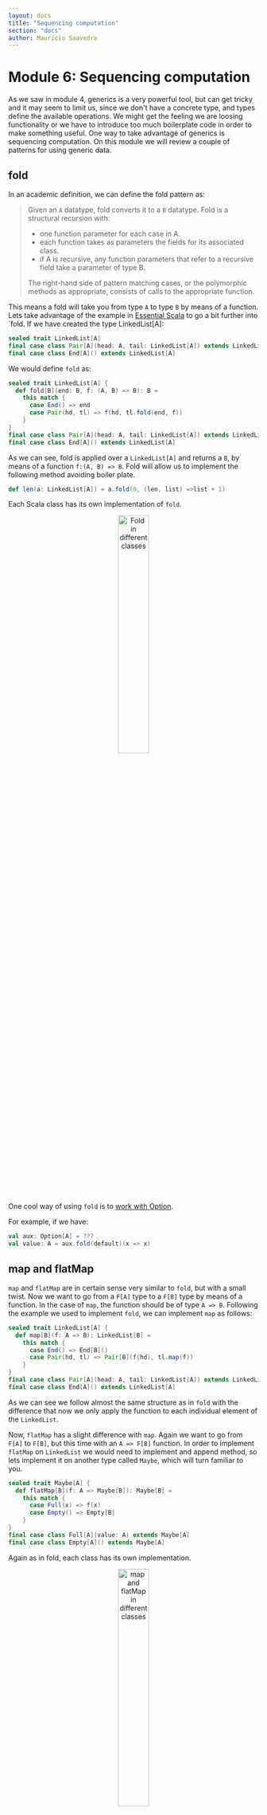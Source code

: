 ```yaml
---
layout: docs
title: "Sequencing computation"
section: "docs"
author: Mauricio Saavedra
---
```


# Module 6: Sequencing computation

As we saw in module 4, generics is a very powerful tool, but can get tricky and
it may seem to limit us, since we don't have a concrete type, and types define
the available operations. We might get the feeling we are loosing functionality or
we have to introduce too much boilerplate code in order to make something useful.
One way to take advantage of generics is sequencing computation. On this module we will
review a couple of patterns for using generic data.

## fold

In an academic definition, we can define the fold pattern as:

>
>Given an `A` datatype, fold converts it to a `B` datatype. Fold is a structural recursion with:
>
>- one function parameter for each case in A.
>- each function takes as parameters the fields for its associated class.
>- if A is recursive, any function parameters that refer to a recursive field take a parameter of type B.
>  
>The right-hand side of pattern matching cases, or the polymorphic methods as appropriate,
>consists of calls to the appropriate function.
>

This means a fold will take you from type `A` to type `B` by means of a function.
Lets take advantage of the example in 
[Essential Scala](https://books.underscore.io/essential-scala/essential-scala.pdf) to
go a bit further into `fold.
If we have created the type LinkedList[A]:

```scala
sealed trait LinkedList[A]
final case class Pair[A](head: A, tail: LinkedList[A]) extends LinkedList[A]
final case class End[A]() extends LinkedList[A]
```

We would define `fold` as:

```scala
sealed trait LinkedList[A] {
  def fold[B](end: B, f: (A, B) => B): B =
    this match {
      case End() => end
      case Pair(hd, tl) => f(hd, tl.fold(end, f))
    }
}
final case class Pair[A](head: A, tail: LinkedList[A]) extends LinkedList[A]
final case class End[A]() extends LinkedList[A]
```

As we can see, fold is applied over a `LinkedList[A]` and returns a `B`, by means
of a function `f:(A, B) => B`. Fold will allow us to implement the following method
avoiding boiler plate.

```scala
def len(a: LinkedList[A]) = a.fold(0, (len, list) =>list + 1)
```

Each Scala class has its own implementation of `fold`. 

<p style="text-align:center;">
<img src="../img/Fold.png" alt="Fold in different classes" style="width: 35%"/>
</p>

One cool way of using `fold` is to [work with Option](https://alvinalexander.com/scala/how-use-fold-scala-option-some-none-syntax).

For example, if we have:

```scala
val aux: Option[A] = ???
val value: A = aux.fold(default)(x => x)
``` 

## map and flatMap

`map` and `flatMap` are in certain sense very similar to `fold`, but with a small twist.
Now we want to go from a `F[A]` type to a `F[B]` type by means of a function. 
In the case of `map`, the function should be of type `A => B`. Following the example 
we used to implement `fold`, we can implement `map` as follows:

```scala
sealed trait LinkedList[A] {
  def map[B](f: A => B): LinkedList[B] =
    this match {
      case End() => End[B]()
      case Pair(hd, tl) => Pair[B](f(hd), tl.map(f))
    }
}
final case class Pair[A](head: A, tail: LinkedList[A]) extends LinkedList[A]
final case class End[A]() extends LinkedList[A]
``` 
As we can see we follow almost the same structure as in `fold` with the difference
that now we only apply the function to each individual element of the
`LinkedList`.

Now, `flatMap` has a slight difference with `map`. Again we want to go from
`F[A]` to `F[B]`, but this time with an `A => F[B]` function. In order to implement
`flatMap` on `LinkedList` we would need to implement and append method, so lets
implement it on another type called `Maybe`, which will turn familiar to you.

```scala
sealed trait Maybe[A] {
  def flatMap[B](f: A => Maybe[B]): Maybe[B] = 
    this match {
      case Full(x) => f(x)
      case Empty() => Empty[B]
    }
}
final case class Full[A](value: A) extends Maybe[A]
final case class Empty[A]() extends Maybe[A]
```

Again as in fold, each class has its own implementation.

<p style="text-align:center;">
<img src="../img/Map.png" alt="map and flatMap in different classes" style="width: 35%"/>
</p>
  
## Functional programming constructs in action

Now that we know how to use `fold`, `map` and `flatMap` we can work with them
on a very easy way by letting us be guided by types. For example, lets suppose
we have the following:

```scala
sealed trait MyOwnType[A] {
  def fold[B](param: B)(f: (A,B) => B): B = ???
  def map[B](f: A => B): MyOwnType[B] = ???
  def flatMap[B](f: A => MyOwnType[B]): MyOwnType[B] = ???
}
``` 

How would we go to:

```scala
val value1: MyOwnType[Double] = ???
val value2: String = ???
val value3: MyOwnType[Int] = ??? 
```

By using: 

```scala
def funct1[A](arg: A): MyOwnType[A] = ???
def funct2[A](arg1: A, arg2: String): String = ???
def funct3[A](arg: A): Double = ???
```

The solution is:

```scala
val subject: MyOwnType = MyOwnType("This is a String")
val value1: MyOwnType[Double] = subject.map(funct3[String](???))
val value2: String = subject.fold("Hi")(funct2[String](???, ???))
val value3: MyOwnType[Int] = subject.flatMap(funct1[Int](???))
```